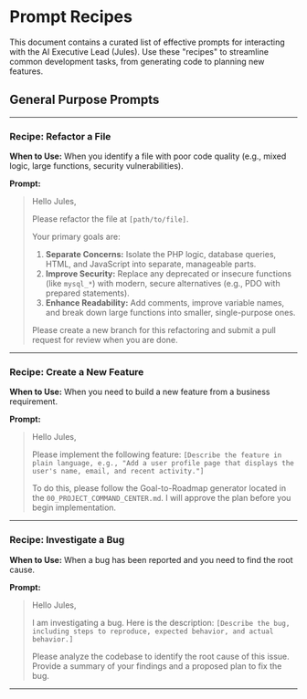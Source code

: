 # Prompt Recipes

This document contains a curated list of effective prompts for interacting with the AI Executive Lead (Jules). Use these "recipes" to streamline common development tasks, from generating code to planning new features.

## General Purpose Prompts

---

### **Recipe: Refactor a File**

**When to Use:** When you identify a file with poor code quality (e.g., mixed logic, large functions, security vulnerabilities).

**Prompt:**
> Hello Jules,
>
> Please refactor the file at `[path/to/file]`.
>
> Your primary goals are:
> 1.  **Separate Concerns:** Isolate the PHP logic, database queries, HTML, and JavaScript into separate, manageable parts.
> 2.  **Improve Security:** Replace any deprecated or insecure functions (like `mysql_*`) with modern, secure alternatives (e.g., PDO with prepared statements).
> 3.  **Enhance Readability:** Add comments, improve variable names, and break down large functions into smaller, single-purpose ones.
>
> Please create a new branch for this refactoring and submit a pull request for review when you are done.

---

### **Recipe: Create a New Feature**

**When to Use:** When you need to build a new feature from a business requirement.

**Prompt:**
> Hello Jules,
>
> Please implement the following feature: `[Describe the feature in plain language, e.g., "Add a user profile page that displays the user's name, email, and recent activity."]`
>
> To do this, please follow the Goal-to-Roadmap generator located in the `00_PROJECT_COMMAND_CENTER.md`. I will approve the plan before you begin implementation.

---

### **Recipe: Investigate a Bug**

**When to Use:** When a bug has been reported and you need to find the root cause.

**Prompt:**
> Hello Jules,
>
> I am investigating a bug. Here is the description:
> `[Describe the bug, including steps to reproduce, expected behavior, and actual behavior.]`
>
> Please analyze the codebase to identify the root cause of this issue. Provide a summary of your findings and a proposed plan to fix the bug.

---
